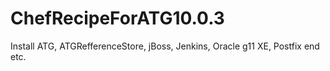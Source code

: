 # ChefRecipeForATG10.0.3
Install ATG, ATGRefferenceStore, jBoss, Jenkins, Oracle g11 XE, Postfix end etc.
